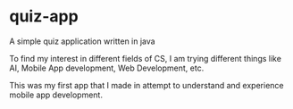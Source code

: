 # quiz-app
A simple quiz application written in java

To find my interest in different fields of CS, 
I am trying different things like AI, Mobile App development, Web Development, etc.

This was my first app that I made in attempt to understand and experience mobile app development.
